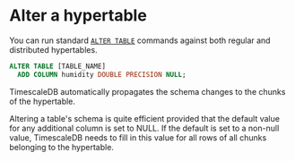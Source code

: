 # Alter a hypertable
You can run standard [`ALTER TABLE`][postgres-altertable] commands against both
regular and distributed hypertables.

```sql
ALTER TABLE [TABLE_NAME]
  ADD COLUMN humidity DOUBLE PRECISION NULL;
```

TimescaleDB automatically propagates the schema changes to
the chunks of the hypertable.

<highlight type="note">
Altering a table's schema is quite efficient provided that the default value for
any additional column is set to NULL.  If the default is set to a non-null
value, TimescaleDB needs to fill in this value for all rows of all chunks
belonging to the hypertable.
</highlight>

[postgres-altertable]: https://www.postgresql.org/docs/current/sql-altertable.html
